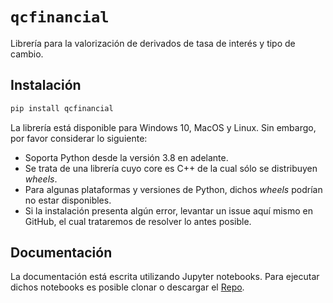# `qcfinancial`

Librería para la valorización de derivados de tasa de interés y tipo de cambio.

## Instalación

```python
pip install qcfinancial
```

La librería está disponible para Windows 10, MacOS y Linux. Sin embargo, por favor considerar lo siguiente:

- Soporta Python desde la versión 3.8 en adelante.
- Se trata de una librería cuyo core es C++ de la cual sólo se distribuyen *wheels*.
- Para algunas plataformas y versiones de Python, dichos *wheels* podrían no estar disponibles.
- Si la instalación presenta algún error, levantar un issue aquí mismo en GitHub, el cual trataremos de resolver lo antes posible.

## Documentación

La documentación está escrita utilizando Jupyter notebooks. Para ejecutar dichos notebooks es posible clonar o descargar el [Repo](https://qcfinancial.github.io/qcfinancial-docs/).
